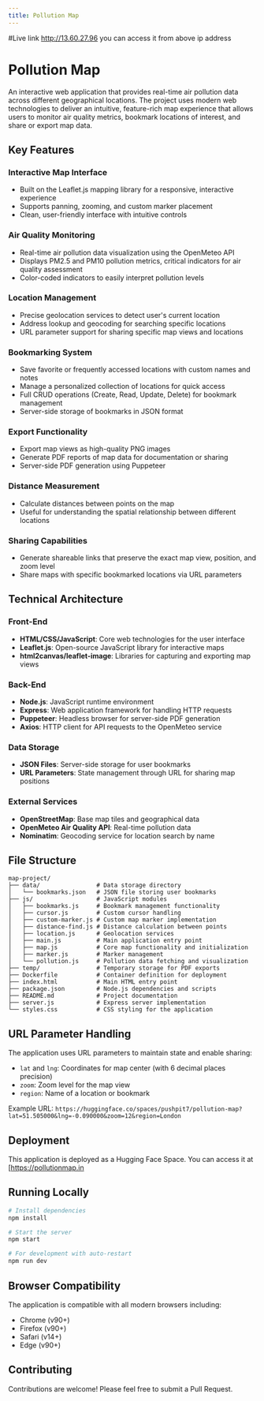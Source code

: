 ```yaml
---
title: Pollution Map
---
```

#Live link
http://13.60.27.96
you can access it from above ip address

# Pollution Map

An interactive web application that provides real-time air pollution data across different geographical locations. The project uses modern web technologies to deliver an intuitive, feature-rich map experience that allows users to monitor air quality metrics, bookmark locations of interest, and share or export map data.

## Key Features

### Interactive Map Interface
- Built on the Leaflet.js mapping library for a responsive, interactive experience
- Supports panning, zooming, and custom marker placement
- Clean, user-friendly interface with intuitive controls

### Air Quality Monitoring
- Real-time air pollution data visualization using the OpenMeteo API
- Displays PM2.5 and PM10 pollution metrics, critical indicators for air quality assessment
- Color-coded indicators to easily interpret pollution levels

### Location Management
- Precise geolocation services to detect user's current location
- Address lookup and geocoding for searching specific locations
- URL parameter support for sharing specific map views and locations

### Bookmarking System
- Save favorite or frequently accessed locations with custom names and notes
- Manage a personalized collection of locations for quick access
- Full CRUD operations (Create, Read, Update, Delete) for bookmark management
- Server-side storage of bookmarks in JSON format

### Export Functionality
- Export map views as high-quality PNG images
- Generate PDF reports of map data for documentation or sharing
- Server-side PDF generation using Puppeteer

### Distance Measurement
- Calculate distances between points on the map
- Useful for understanding the spatial relationship between different locations

### Sharing Capabilities
- Generate shareable links that preserve the exact map view, position, and zoom level
- Share maps with specific bookmarked locations via URL parameters

## Technical Architecture

### Front-End
- **HTML/CSS/JavaScript**: Core web technologies for the user interface
- **Leaflet.js**: Open-source JavaScript library for interactive maps
- **html2canvas/leaflet-image**: Libraries for capturing and exporting map views

### Back-End
- **Node.js**: JavaScript runtime environment
- **Express**: Web application framework for handling HTTP requests
- **Puppeteer**: Headless browser for server-side PDF generation
- **Axios**: HTTP client for API requests to the OpenMeteo service

### Data Storage
- **JSON Files**: Server-side storage for user bookmarks
- **URL Parameters**: State management through URL for sharing map positions

### External Services
- **OpenStreetMap**: Base map tiles and geographical data
- **OpenMeteo Air Quality API**: Real-time pollution data
- **Nominatim**: Geocoding service for location search by name

## File Structure

```
map-project/
├── data/                # Data storage directory
│   └── bookmarks.json   # JSON file storing user bookmarks
├── js/                  # JavaScript modules
│   ├── bookmarks.js     # Bookmark management functionality
│   ├── cursor.js        # Custom cursor handling
│   ├── custom-marker.js # Custom map marker implementation
│   ├── distance-find.js # Distance calculation between points
│   ├── location.js      # Geolocation services
│   ├── main.js          # Main application entry point
│   ├── map.js           # Core map functionality and initialization
│   ├── marker.js        # Marker management
│   └── pollution.js     # Pollution data fetching and visualization
├── temp/                # Temporary storage for PDF exports
├── Dockerfile           # Container definition for deployment
├── index.html           # Main HTML entry point
├── package.json         # Node.js dependencies and scripts
├── README.md            # Project documentation
├── server.js            # Express server implementation
└── styles.css           # CSS styling for the application
```

## URL Parameter Handling
The application uses URL parameters to maintain state and enable sharing:
- `lat` and `lng`: Coordinates for map center (with 6 decimal places precision)
- `zoom`: Zoom level for the map view
- `region`: Name of a location or bookmark

Example URL: `https://huggingface.co/spaces/pushpit7/pollution-map?lat=51.505000&lng=-0.090000&zoom=12&region=London`

## Deployment

This application is deployed as a Hugging Face Space. You can access it at [https://pollutionmap.in

## Running Locally

```bash
# Install dependencies
npm install

# Start the server
npm start

# For development with auto-restart
npm run dev
```

## Browser Compatibility

The application is compatible with all modern browsers including:
- Chrome (v90+)
- Firefox (v90+)
- Safari (v14+)
- Edge (v90+)

## Contributing

Contributions are welcome! Please feel free to submit a Pull Request.
